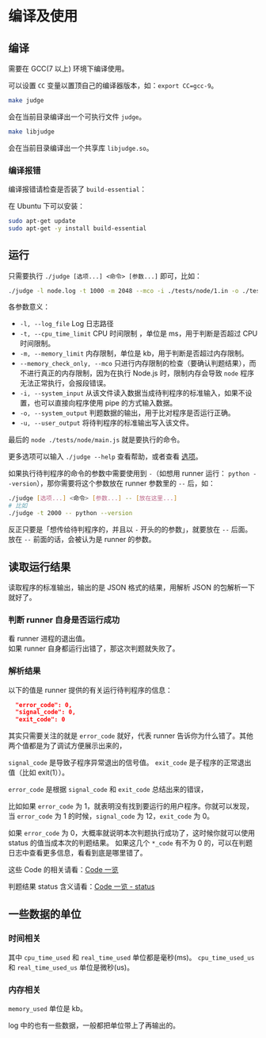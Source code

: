 # 编译及使用

## 编译

需要在 GCC(7 以上) 环境下编译使用。

可以设置 `CC` 变量以置顶自己的编译器版本，如：`export CC=gcc-9`。

```bash
make judge
```

会在当前目录编译出一个可执行文件 `judge`。

```bash
make libjudge
```

会在当前目录编译出一个共享库 `libjudge.so`。


### 编译报错

编译报错请检查是否装了 `build-essential`：

在 Ubuntu 下可以安装：

```sh
sudo apt-get update
sudo apt-get -y install build-essential
```

## 运行

只需要执行 `./judge [选项...] <命令> [参数...]` 即可，比如：

```sh
./judge -l node.log -t 1000 -m 2048 --mco -i ./tests/node/1.in -o ./tests/node/1.out -u node.tmp.out -- node ./tests/node/main.js
```

各参数意义：

- `-l, --log_file` Log 日志路径
- `-t, --cpu_time_limit` CPU 时间限制 ，单位是 ms，用于判断是否超过 CPU 时间限制。
- `-m, --memory_limit` 内存限制，单位是 kb，用于判断是否超过内存限制。
- `--memory_check_only, --mco` 只进行内存限制的检查（要确认判题结果），而不进行真正的内存限制，因为在执行 Node.js 时，限制内存会导致 `node` 程序无法正常执行，会报段错误。
- `-i, --system_input` 从该文件读入数据当成待判程序的标准输入，如果不设置，也可以直接向程序使用 pipe 的方式输入数据。
- `-o, --system_output` 判题数据的输出，用于比对程序是否运行正确。
- `-u, --user_output` 将待判程序的标准输出写入该文件。

最后的 `node ./tests/node/main.js` 就是要执行的命令。

更多选项可以输入 `./judge --help` 查看帮助，或者查看 [选项](./opts.md)。

如果执行待判程序的命令的参数中需要使用到 `-`（如想用 runner 运行： `python --version`），那你需要将这个参数放在 runner 参数里的 `--` 后，如：

```bash
./judge [选项...] <命令> [参数...] -- [放在这里...]
# 比如
./judge -t 2000 -- python --version
```

反正只要是「想传给待判程序的，并且以 `-` 开头的的参数」，就要放在 `--` 后面。
放在 `--` 前面的话，会被认为是 runner 的参数。

## 读取运行结果

读取程序的标准输出，输出的是 JSON 格式的结果，用解析 JSON 的包解析一下就好了。

### 判断 runner 自身是否运行成功

看 runner 进程的退出值。  
如果 runner 自身都运行出错了，那这次判题就失败了。

### 解析结果

以下的值是 runner 提供的有关运行待判程序的信息：

```json
  "error_code": 0,
  "signal_code": 0,
  "exit_code": 0
```

其实只需要关注的就是 `error_code` 就好，代表 runner 告诉你为什么错了。其他两个值都是为了调试方便展示出来的，

`signal_code` 是导致子程序异常退出的信号值。
`exit_code` 是子程序的正常退出值（比如 exit(1））。

`error_code` 是根据 `signal_code` 和 `exit_code` 总结出来的错误，

比如如果 `error_code` 为 1，就表明没有找到要运行的用户程序。你就可以发现，当 `error_code` 为 1 的时候，`signal_code` 为 12，`exit_code` 为 0。

如果 `error_code` 为 0，大概率就说明本次判题执行成功了，这时候你就可以使用 status 的值当成本次的判题结果。
如果这几个 `*_code` 有不为 0 的，可以在判题日志中查看更多信息，看看到底是哪里错了。

这些 Code 的相关请看：[Code 一览](/every-code)

判题结果 status 含义请看：[Code 一览 - status](/every-code/#staus)

## 一些数据的单位

### 时间相关

其中 `cpu_time_used` 和 `real_time_used` 单位都是毫秒(ms)。
`cpu_time_used_us` 和 `real_time_used_us` 单位是微秒(us)。

### 内存相关

`memory_used` 单位是 kb。

log 中的也有一些数据，一般都把单位带上了再输出的。

